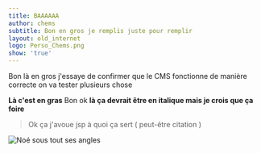 ```yaml
---
title: BAAAAAA
author: chems
subtitle: Bon en gros je remplis juste pour remplir
layout: old_internet
logo: Perso_Chems.png
show: 'true'
---
```

Bon là en gros j'essaye de confirmer que le CMS fonctionne de manière correcte on va tester plusieurs chose

****Là c'est en gras****
Bon ok __là ça devrait être en italique mais je crois que ça foire__

> Ok ça j'avoue jsp à quoi ça sert ( peut-être citation )

![Noé sous tout ses angles]({{site.baseurl}}/assets/img/8eaef5dad5457c82fcf4af846a2dc9a3.jpg)
